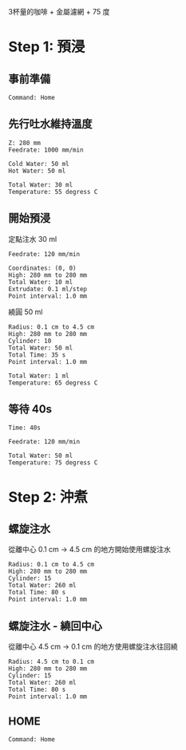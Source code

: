 
3杯量的咖啡 + 金屬濾網 + 75 度

# Step 1: 預浸

## 事前準備 

``` operations
Command: Home
```

## 先行吐水維持溫度

``` move
Z: 280 mm
Feedrate: 1000 mm/min
```

``` waste_water
Cold Water: 50 ml
Hot Water: 50 ml
```

``` mix_temperature
Total Water: 30 ml
Temperature: 55 degress C
```

## 開始預浸

定點注水 30 ml

``` move
Feedrate: 120 mm/min
```

``` fixed_point
Coordinates: (0, 0)
High: 280 mm to 280 mm
Total Water: 10 ml
Extrudate: 0.1 ml/step
Point interval: 1.0 mm
```

繞圓 50 ml

``` spiral_total_water
Radius: 0.1 cm to 4.5 cm
High: 280 mm to 280 mm
Cylinder: 10
Total Water: 50 ml
Total Time: 35 s
Point interval: 1.0 mm
```

``` mix_temperature
Total Water: 1 ml
Temperature: 65 degress C
```

## 等待 40s

``` wait
Time: 40s
```

``` move
Feedrate: 120 mm/min
```

``` mix_temperature
Total Water: 50 ml
Temperature: 75 degress C
```

# Step 2: 沖煮

## 螺旋注水

從離中心 0.1 cm -> 4.5 cm 的地方開始使用螺旋注水

``` spiral_total_water
Radius: 0.1 cm to 4.5 cm
High: 280 mm to 280 mm
Cylinder: 15
Total Water: 260 ml
Total Time: 80 s
Point interval: 1.0 mm
```

## 螺旋注水 - 繞回中心

從離中心 4.5 cm -> 0.1 cm 的地方使用螺旋注水往回繞

``` spiral_total_water
Radius: 4.5 cm to 0.1 cm
High: 280 mm to 280 mm
Cylinder: 15
Total Water: 260 ml
Total Time: 80 s
Point interval: 1.0 mm
```

## HOME

``` operations
Command: Home
```
